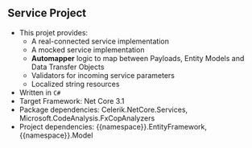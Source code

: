 

## Service Project

 - This projet provides:
	- A real-connected service implementation
	- A mocked service implementation
	- **Automapper** logic to map between Payloads, Entity Models and Data Transfer Objects
	- Validators for incoming service parameters
	- Localized string resources
 - Written in `C#`
 - Target Framework: Net Core 3.1
 - Package dependencies: Celerik.NetCore.Services, Microsoft.CodeAnalysis.FxCopAnalyzers
 - Project dependencies: {{namespace}}.EntityFramework, {{namespace}}.Model
